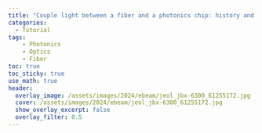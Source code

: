 ```yaml
---
title: "Couple light between a fiber and a photonics chip: history and concepts"
categories:
  - Tutorial
tags:
    - Photonics
    - Optics
    - Fiber
toc: true
toc_sticky: true
use_math: true
header:
  overlay_image: /assets/images/2024/ebeam/jeol_jbx-6300_61255172.jpg
  cover: /assets/images/2024/ebeam/jeol_jbx-6300_61255172.jpg
  show_overlay_excerpt: false
  overlay_filter: 0.5
---
```


